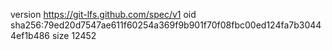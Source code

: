 version https://git-lfs.github.com/spec/v1
oid sha256:79ed20d7547ae611f60254a369f9b901f70f08fbc00ed124fa7b30444ef1b486
size 12452
